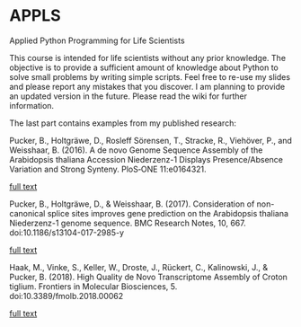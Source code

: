 # APPLS
Applied Python Programming for Life Scientists

This course is intended for life scientists without any prior knowledge. The objective is to provide a sufficient amount of knowledge about Python to solve small problems by writing simple scripts. Feel free to re-use my slides and please report any mistakes that you discover. I am planning to provide an updated version in the future.
Please read the wiki for further information.



The last part contains examples from my published research:

Pucker, B., Holtgräwe, D., Rosleff Sörensen, T., Stracke, R., Viehöver, P., and Weisshaar, B. (2016). A de novo Genome Sequence Assembly of the Arabidopsis thaliana Accession Niederzenz-1 Displays Presence/Absence Variation and Strong Synteny. PloS‑ONE 11:e0164321.

[full text](https://doi.org/10.1371/journal.pone.0164321)



Pucker, B., Holtgräwe, D., & Weisshaar, B. (2017). Consideration of non-canonical splice sites improves gene prediction on the Arabidopsis thaliana Niederzenz-1 genome sequence. BMC Research Notes, 10, 667. doi:10.1186/s13104-017-2985-y

[full text](https://doi.org/10.1186/s13104-017-2985-y)



Haak, M., Vinke, S., Keller, W., Droste, J., Rückert, C., Kalinowski, J., & Pucker, B. (2018). High Quality de Novo Transcriptome Assembly of Croton tiglium. Frontiers in Molecular Biosciences, 5. doi:10.3389/fmolb.2018.00062


[full text](https://doi.org/10.3389/fmolb.2018.00062)
